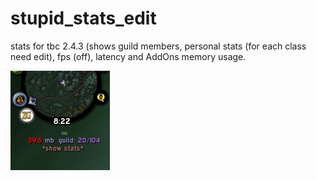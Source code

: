 # stupid_stats_edit
stats for tbc 2.4.3 (shows guild members, personal stats (for each class need edit), fps (off), latency and AddOns memory usage.

![Screenshot](1.png)
